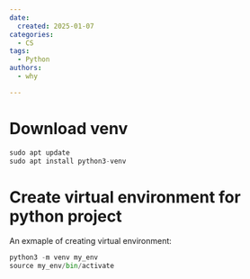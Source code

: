 ```yaml
---
date:
  created: 2025-01-07
categories:
  - CS
tags:
  - Python
authors:
  - why

---
```

# Download venv
```py title="download venv"
sudo apt update
sudo apt install python3-venv
```
<!-- more -->

# Create virtual environment for python project
An exmaple of creating virtual environment:

```py title="create virtual environment"
python3 -m venv my_env
source my_env/bin/activate
```

